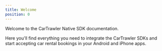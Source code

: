 ```yaml
---
title: Welcome
position: 0
---
```



Welcome to the CarTrawler Native SDK documentation.

Here you'll find everything you need to integrate the CarTrawler SDKs and start accepting car rental bookings in your Android and iPhone apps.